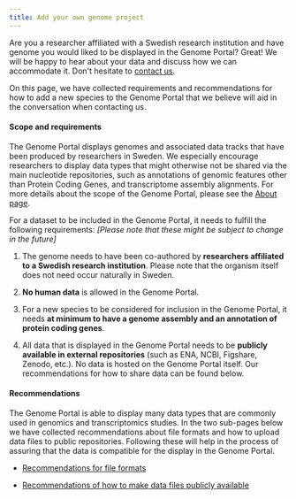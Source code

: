 ```yaml
---
title: Add your own genome project
---
```


Are you a researcher affiliated with a Swedish research institution and have genome you would liked to be displayed in the Genome Portal? Great! We will be happy to hear about your data and discuss how we can accommodate it. Don't hesitate to <a href="/contact" target="_blank">contact us</a>.

On this page, we have collected requirements and recommendations for how to add a new species to the Genome Portal that we believe will aid in the conversation when contacting us.

#### Scope and requirements

The Genome Portal displays genomes and associated data tracks that have been produced by researchers in Sweden. We especially encourage researchers to display data types that might otherwise not be shared via the main nucleotide repositories, such as annotations of genomic features other than Protein Coding Genes, and transcriptome assembly alignments. For more details about the scope of the Genome Portal, please see the <a href="/about" target="_blank">About page</a>.

For a dataset to be included in the Genome Portal, it needs to fulfill the following requirements:
*[Please note that these might be subject to change in the future]*

1. The genome needs to have been co-authored by **researchers affiliated to a Swedish research institution**. Please note that the organism itself does not need occur naturally in Sweden.

2. **No human data** is allowed in the Genome Portal.

3. For a new species to be considered for inclusion in the Genome Portal, it needs **at minimum to have a genome assembly and an annotation of protein coding genes**.

4. All data that is displayed in the Genome Portal needs to be **publicly available in external repositories** (such as ENA, NCBI, Figshare, Zenodo, etc.). No data is hosted on the Genome Portal itself. Our recommendations for how to share data can be found below.

#### Recommendations

The Genome Portal is able to display many data types that are commonly used in genomics and transcriptomics studies. In the two sub-pages below we have collected recommendations about file formats and how to upload data files to public repositories. Following these will help in the process of assuring that the data is compatible for the display in the Genome Portal.

* <a href="/add_genome/recommendations_for_file_formats">Recommendations for file formats</a>

* <a href="/add_genome/recommendations_for_making_data_public">Recommendations of how to make data files publicly available</a>
